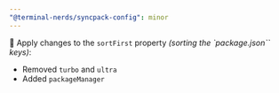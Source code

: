 ```yaml
---
"@terminal-nerds/syncpack-config": minor
---
```


🔧 Apply changes to the `sortFirst` property _(sorting the `package.json`` keys)_:

-   Removed `turbo` and `ultra`
-   Added `packageManager`
